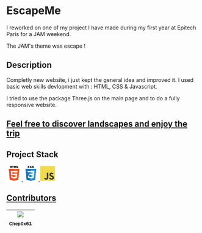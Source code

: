 # EscapeMe

I reworked on one of my project I have made during my first year at Epitech Paris for a JAM weekend.

The JAM's theme was escape ! 

## Description

Completly new website, i just kept the general idea and improved it.
I used basic web skills devlopment with : HTML, CSS & Javascript.

I tried to use the package Three.js on the main page and to do a fully responsive website.


## [Feel free to discover landscapes and enjoy the trip](https://chep0x61.github.io/EscapeMe/)

## Project Stack

<a href="https://www.w3.org/html/" target="_blank" rel="noreferrer"> <img src="https://raw.githubusercontent.com/devicons/devicon/master/icons/html5/html5-original-wordmark.svg" alt="html5" width="40" height="40"/> </a> 
<a href="https://www.w3schools.com/css/" target="_blank" rel="noreferrer"> <img src="https://raw.githubusercontent.com/devicons/devicon/master/icons/css3/css3-original-wordmark.svg" alt="css3" width="40" height="40"/> </a>
<a href="https://developer.mozilla.org/en-US/docs/Web/JavaScript" target="_blank" rel="noreferrer"> <img src="https://raw.githubusercontent.com/devicons/devicon/master/icons/javascript/javascript-original.svg" alt="javascript" width="40" height="40"/>

## Contributors

| [<img src="https://github.com/Chep0x61.png?size=85" width=85><br><sub>Chep0x61</sub>](https://github.com/Chep0x61) 
| :---:

